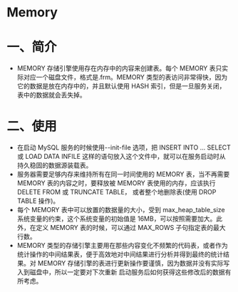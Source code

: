 Memory
=================

# 一、简介
* MEMORY 存储引擎使用存在内存中的内容来创建表。每个 MEMORY 表只实际对应一个磁盘文件，格式是.frm。MEMORY 类型的表访问非常得快，因为它的数据是放在内存中的，并且默认使用 HASH 索引，但是一旦服务关闭，表中的数据就会丢失掉。

# 二、使用
* 在启动 MySQL 服务的时候使用--init-file 选项，把 INSERT INTO ... SELECT 或 LOAD DATA INFILE 这样的语句放入这个文件中，就可以在服务启动时从持久稳固的数据源装载表。
* 服务器需要足够内存来维持所有在同一时间使用的 MEMORY 表，当不再需要 MEMORY 表的内容之时，要释放被 MEMORY 表使用的内存，应该执行 DELETE FROM 或 TRUNCATE TABLE， 或者整个地删除表(使用 DROP TABLE 操作)。
* 每个 MEMORY 表中可以放置的数据量的大小，受到 max_heap_table_size 系统变量的约束，这个系统变量的初始值是 16MB，可以按照需要加大。此外，在定义 MEMORY 表的时候，可以通过 MAX_ROWS 子句指定表的最大行数。
* MEMORY 类型的存储引擎主要用在那些内容变化不频繁的代码表，或者作为统计操作的中间结果表，便于高效地对中间结果进行分析并得到最终的统计结果。对 MEMORY 存储引擎的表进行更新操作要谨慎，因为数据并没有实际写入到磁盘中，所以一定要对下次重新 启动服务后如何获得这些修改后的数据有所考虑。

